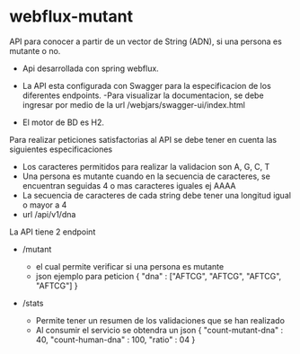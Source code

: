 # webflux-mutant
API para conocer a partir de un vector de String (ADN), si una persona es mutante o no.

- Api desarrollada con spring webflux.

- La API esta configurada con Swagger para la especificacion de los diferentes endpoints.
 -Para visualizar la documentacion, se debe ingresar por medio de la url /webjars/swagger-ui/index.html

- El motor de BD es H2.

Para realizar peticiones satisfactorias al API se debe tener en cuenta las siguientes especificaciones

- Los caracteres permitidos para realizar la validacion son A, G, C, T
- Una persona es mutante cuando en la secuencia de caracteres, se encuentran seguidas 4 o mas caracteres iguales ej AAAA
- La secuencia de caracteres de cada string debe tener una longitud igual o mayor a 4
- url /api/v1/dna

La API tiene 2 endpoint

 - /mutant 
 
    - el cual permite verificar si una persona es mutante
    - json ejemplo para peticion
    {
      "dna" : ["AFTCG", "AFTCG", "AFTCG", "AFTCG"]
    }
    
 - /stats
    - Permite tener un resumen de los validaciones que se han realizado
    - Al consumir el servicio se obtendra un json
    {
      "count-mutant-dna" : 40,
      "count-human-dna" : 100,
      "ratio" : 04
    }

